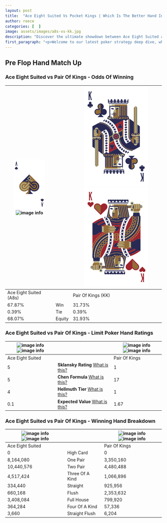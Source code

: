 ```yaml
---
layout: post
title:  "Ace Eight Suited Vs Pocket Kings | Which Is The Better Hand In Poker? A Complete Guide"
author: reece
categories: [  ]
image: assets/images/a8s-vs-kk.jpg
description: "Discover the ultimate showdown between Ace Eight Suited and Pair Of Kings in poker! Uncover the odds, strategies, and scenarios where one hand triumphs over the other. Get ready to up your poker game with this thrilling analysis."
first_paragraph: "<p>Welcome to our latest poker strategy deep dive, where we're pitting two distinct hands against each other in a high-stakes showdown: Ace Eight Suited vs Pair Of Kings.</p><p>In the dynamic world of poker, every decision counts, and knowing which hand holds the upper hand is key to your success at the table.</p><p>In this article, we'll dissect these two hands, explore the scenarios where one dominates the other, and equip you with the knowledge to make strategic choices that can tip the odds in your favor.</p><p>Get ready to unravel the intriguing dynamics of these poker hands and elevate your game to new heights.</p>"
---
```




[comment]: # (sp0)

## Pre Flop Hand Match Up

<div class="table hand-ratings" markdown="1"> 



### Ace Eight Suited vs Pair Of Kings - Odds Of Winning


    
| ![image info](assets/images/hand1/a.png) ![image info](assets/images/hand1/8s.png) |  | ![image info](assets/images/hand2/k.png) ![image info](assets/images/hand2/ko.png) |
| -------- | -------- | -------- |
| Ace Eight Suited (A8s) |  | Pair Of Kings (KK) |
| 67.87% | Win | 31.73% |
| 0.39% | Tie | 0.39% |
| 68.07% | Equity | 31.93% |




[comment]: # (sp1)



### Ace Eight Suited vs Pair Of Kings - Limit Poker Hand Ratings


    
| ![image info](https://www.riverpairs.com/assets/images/hand1/a.png) ![image info](https://www.riverpairs.com/assets/images/hand1/8s.png) |  | ![image info](https://www.riverpairs.com/assets/images/hand2/k.png) ![image info](https://www.riverpairs.com/assets/images/hand2/ko.png) |
| -------- | -------- | -------- |
| Ace Eight Suited |  | Pair Of Kings |
| 5 | **Sklansky Rating** [What is this?](/sklansky-rating-explained) | 1 |
| 5 | **Chen Formula** [What is this?](/chen-formula-explained) | 17 |
| 4 | **Hellmuth Tier** [What is this?](/Hellmuth-tier-explained) | 1 |
| 0.1 | **Expected Value** [What is this?](/expected-value-explained) | 1.67 |




[comment]: # (sp2)



### Ace Eight Suited vs Pair Of Kings - Winning Hand Breakdown


    
| ![image info](https://www.riverpairs.com/assets/images/hand1/a.png) ![image info](https://www.riverpairs.com/assets/images/hand1/8s.png) |  | ![image info](https://www.riverpairs.com/assets/images/hand2/k.png) ![image info](https://www.riverpairs.com/assets/images/hand2/ko.png) |
| -------- | -------- | -------- |
| Ace Eight Suited |  | Pair Of Kings |
| 0 | High Card | 0 |
| 8,164,080 | One Pair | 3,350,160 |
| 10,440,576 | Two Pair | 4,480,488 |
| 4,517,424 | Three Of A Kind | 1,066,896 |
| 334,440 | Straight | 925,956 |
| 660,168 | Flush | 2,353,632 |
| 3,408,084 | Full House | 799,920 |
| 364,284 | Four Of A Kind | 57,336 |
| 3,660 | Straight Flush | 6,204 |




[comment]: # (sp3)



</div>

[comment]: # (sp4)



[comment]: # (sp5)

